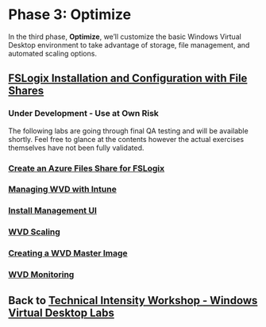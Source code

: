 # Phase 3: Optimize

In the third phase, **Optimize**, we’ll customize the basic Windows Virtual Desktop environment to take advantage of storage, file management, and automated scaling options.

## [FSLogix Installation and Configuration with File Shares](Optimize-FSLogix-Installation-and-Configuration.md)

### Under Development - Use at Own Risk

The following labs are going through final QA testing and will be available shortly.  Feel free to glance at the contents however the actual exercises themselves have not been fully validated.

### [Create an Azure Files Share for FSLogix](Optimize-Lab14-Create-an-Azure-Files-Share-for-FSLogix.md)

### [Managing WVD with Intune](Optimize-ManagingWVDwithIntune.md)

### [Install Management UI](Optimize-Lab16-Install-Management-UI.md)

### [WVD Scaling](Optimize-Lab17-WVD-Scaling.md)

### [Creating a WVD Master Image](Optimize-Creating-a-WVD-Master-Image.md)

### [WVD Monitoring](Optimize-Lab19-WVD-Monitoring.md)

## Back to [Technical Intensity Workshop - Windows Virtual Desktop Labs](../index.md)
